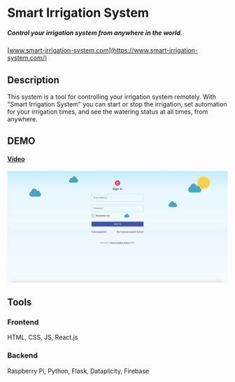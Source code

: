 # Smart Irrigation System

##### Control your irrigation system from anywhere in the world.
[www.smart-irrigation-system.com](https://www.smart-irrigation-system.com/)

## Description
This system is a tool for controlling your irrigation system remotely. With "Smart Irrigation System" you can start or stop the irrigation, set automation for your irrigation times, and see the watering status at all times, from anywhere.

## DEMO
#### [Video](https://youtu.be/Rq7Wtwk9zFM)

[![alt Desktop](https://github.com/TamirHen-Portfolio/smart-irrigation-system/blob/main/images/desktop.png?raw=true)](https://youtu.be/Rq7Wtwk9zFM)

## Tools

### Frontend
HTML, CSS, JS, React.js
### Backend
Raspberry Pi, Python, Flask, Dataplicity, Firebase

